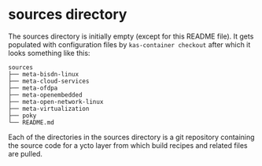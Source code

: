 # sources directory

The sources directory is initially empty (except for this README file). It
gets populated with configuration files by `kas-container checkout`
after which it looks something like this:

```
sources
├── meta-bisdn-linux
├── meta-cloud-services
├── meta-ofdpa
├── meta-openembedded
├── meta-open-network-linux
├── meta-virtualization
├── poky
└── README.md
```

Each of the directories in the sources directory is a git repository
containing the source code for a ycto layer from which build recipes
and related files are pulled.
